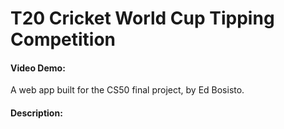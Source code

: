 # T20 Cricket World Cup Tipping Competition

#### Video Demo: <url>

A web app built for the CS50 final project, by Ed Bosisto.

#### Description:
